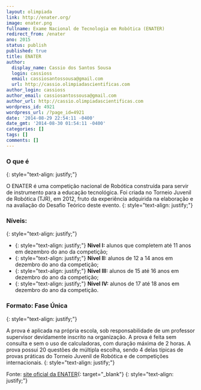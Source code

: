 ```yaml
---
layout: olimpiada 
link: http://enater.org/
image: enater.png 
fullname: Exame Nacional de Tecnologia em Robótica (ENATER) 
redirect_from: /enater 
ano: 2015
status: publish
published: true
title: ENATER
author:
  display_name: Cassio dos Santos Sousa
  login: cassioss
  email: cassiosantossousa@gmail.com
  url: http://cassio.olimpiadascientificas.com
author_login: cassioss
author_email: cassiosantossousa@gmail.com
author_url: http://cassio.olimpiadascientificas.com
wordpress_id: 4921
wordpress_url: /?page_id=4921
date: '2014-08-29 22:54:11 -0400'
date_gmt: '2014-08-30 01:54:11 -0400'
categories: []
tags: []
comments: []
---
```


### O que é
{: style="text-align: justify;"}



O ENATER é uma competição nacional de Robótica construída para servir de instrumento para a educação tecnológica. Foi criada no Torneio Juvenil de Robótica (TJR), em 2012, fruto da experiência adquirida na elaboração e
na avaliação do Desafio Teórico deste evento.
{: style="text-align: justify;"}



### **Níveis:**
{: style="text-align: justify;"}



* {: style="text-align: justify;"} **Nivel I:** alunos que completem até 11 anos em dezembro do ano da competição;
* {: style="text-align: justify;"} **Nível II:** alunos de 12 a 14 anos em dezembro do ano da competição;
* {: style="text-align: justify;"} **Nível III:** alunos de 15 até 16 anos em dezembro do ano da competição;
* {: style="text-align: justify;"} **Nível IV:** alunos de 17 até 18 anos em dezembro do ano da competição.
  



### **Formato: Fase Única**
{: style="text-align: justify;"}



A prova é aplicada na própria escola, sob responsabilidade de um professor supervisor devidamente inscrito na organização. A prova é feita sem consulta e sem o uso de calculadoras, com duração máxima de 2 horas. A prova
possui 20 questões de múltipla escolha, sendo 4 delas típicas de provas práticas do Torneio Juvenil de Robótica e de competições internacionais.
{: style="text-align: justify;"}



Fonte: [site oficial da ENATER][2]{: target="_blank"}
{: style="text-align: justify;"}





[1]: http://enater.org/ "Logo da ENATER"
[2]: http://enater.org "Site oficial da competição"
